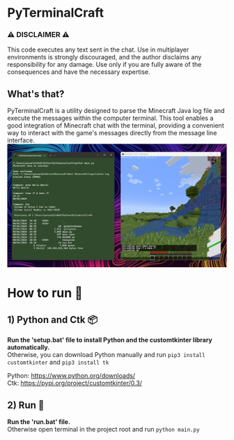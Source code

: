 # PyTerminalCraft

### ⚠️ DISCLAIMER ⚠️  
This code executes any text sent in the chat. Use in multiplayer environments is strongly discouraged, and the author disclaims any responsibility for any damage. Use only if you are fully aware of the consequences and have the necessary expertise.

## What's that?
PyTerminalCraft is a utility designed to parse the Minecraft Java log file and execute the messages within the computer terminal. This tool enables a good integration of Minecraft chat with the terminal, providing a convenient way to interact with the game's messages directly from the message line interface.
![alt text](https://github.com/ChronEngi/PyTerminalCraft/blob/main/resources/Preview.png?raw=true)

# How to run 📘

## 1) Python and Ctk 📦
**Run the 'setup.bat' file to install Python and the customtkinter library automatically.**   
Otherwise, you can download Python manually and run ``pip3 install customtkinter`` and ``pip3 install tk``

Python: https://www.python.org/downloads/  
Ctk: https://pypi.org/project/customtkinter/0.3/  

## 2) Run 🚀
**Run the 'run.bat' file.**  
Otherwise open terminal in the project root and run ```python main.py```

